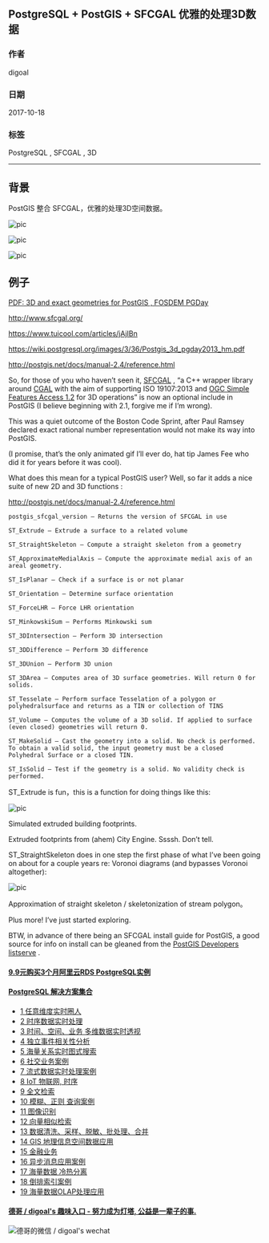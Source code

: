 ## PostgreSQL + PostGIS + SFCGAL 优雅的处理3D数据  
                             
### 作者            
digoal            
            
### 日期             
2017-10-18            
              
### 标签            
PostgreSQL , SFCGAL , 3D      
                        
----                        
                         
## 背景     
  
PostGIS 整合 SFCGAL，优雅的处理3D空间数据。  
  
![pic](20171026_02_pic_001.jpg)  
  
![pic](20171026_02_pic_002.jpg)  
  
![pic](20171026_02_pic_003.jpg)  
  
## 例子  
[PDF: 3D and exact geometries for PostGIS , FOSDEM PGDay](20171026_02_pdf_001.pdf)  
  
http://www.sfcgal.org/  
  
https://www.tuicool.com/articles/jAjIBn  
  
https://wiki.postgresql.org/images/3/36/Postgis_3d_pgday2013_hm.pdf  
  
http://postgis.net/docs/manual-2.4/reference.html  
  
So, for those of you who haven’t seen it, [SFCGAL](http://www.sfcgal.org/) , “a C++ wrapper library around [CGAL](http://www.cgal.org/) with the aim of supporting ISO 19107:2013 and [OGC Simple Features Access 1.2](http://www.opengeospatial.org/standards/sfa) for 3D operations” is now an optional include in PostGIS (I believe beginning with 2.1, forgive me if I’m wrong).    
  
This was a quiet outcome of the Boston Code Sprint, after Paul Ramsey declared exact rational number representation would not make its way into PostGIS.    
  
(I promise, that’s the only animated gif I’ll ever do, hat tip James Fee who did it for years before it was cool).     
  
What does this mean for a typical PostGIS user? Well, so far it adds a nice suite of new 2D and 3D functions :    
  
http://postgis.net/docs/manual-2.4/reference.html  
  
```  
postgis_sfcgal_version — Returns the version of SFCGAL in use  
  
ST_Extrude — Extrude a surface to a related volume  
  
ST_StraightSkeleton — Compute a straight skeleton from a geometry  
  
ST_ApproximateMedialAxis — Compute the approximate medial axis of an areal geometry.  
  
ST_IsPlanar — Check if a surface is or not planar  
  
ST_Orientation — Determine surface orientation  
  
ST_ForceLHR — Force LHR orientation  
  
ST_MinkowskiSum — Performs Minkowski sum  
  
ST_3DIntersection — Perform 3D intersection  
  
ST_3DDifference — Perform 3D difference  
  
ST_3DUnion — Perform 3D union  
  
ST_3DArea — Computes area of 3D surface geometries. Will return 0 for solids.  
  
ST_Tesselate — Perform surface Tesselation of a polygon or polyhedralsurface and returns as a TIN or collection of TINS  
  
ST_Volume — Computes the volume of a 3D solid. If applied to surface (even closed) geometries will return 0.  
  
ST_MakeSolid — Cast the geometry into a solid. No check is performed. To obtain a valid solid, the input geometry must be a closed Polyhedral Surface or a closed TIN.  
  
ST_IsSolid — Test if the geometry is a solid. No validity check is performed.  
```  
  
ST_Extrude is fun，this is a function for doing things like this:   
  
![pic](20171026_02_pic_004.jpg)  
  
Simulated extruded building footprints.  
  
Extruded footprints from (ahem) City Engine. Ssssh. Don’t tell.  
  
ST_StraightSkeleton does in one step the first phase of what I’ve been going on about for a couple years re: Voronoi diagrams (and bypasses Voronoi altogether):  
  
![pic](20171026_02_pic_005.jpg)  
  
Approximation of straight skeleton / skeletonization of stream polygon。  
  
Plus more! I’ve just started exploring.  
  
BTW, in advance of there being an SFCGAL install guide for PostGIS, a good source for info on install can be gleaned from the [PostGIS Developers listserve](http://osgeo-org.1560.x6.nabble.com/SFCGAL-trouble-installing-td5083390.html) .     
  
  
  
  
  
  
  
  
  
  
  
  
  
  
  
  
  
  
  
  
  
  
  
  
  
  
  
  
  
  
  
  
  
  
  
  
  
  
  
  
  
  
  
  
  
  
  
  
  
  
  
  
  
  
  
#### [9.9元购买3个月阿里云RDS PostgreSQL实例](https://www.aliyun.com/database/postgresqlactivity "57258f76c37864c6e6d23383d05714ea")
  
  
#### [PostgreSQL 解决方案集合](https://yq.aliyun.com/topic/118 "40cff096e9ed7122c512b35d8561d9c8")
- [1 任意维度实时圈人](https://yq.aliyun.com/topic/118 "40cff096e9ed7122c512b35d8561d9c8")
- [2 时序数据实时处理](https://yq.aliyun.com/topic/118 "40cff096e9ed7122c512b35d8561d9c8")
- [3 时间、空间、业务 多维数据实时透视](https://yq.aliyun.com/topic/118 "40cff096e9ed7122c512b35d8561d9c8")
- [4 独立事件相关性分析](https://yq.aliyun.com/topic/118 "40cff096e9ed7122c512b35d8561d9c8")
- [5 海量关系实时图式搜索](https://yq.aliyun.com/topic/118 "40cff096e9ed7122c512b35d8561d9c8")
- [6 社交业务案例](https://yq.aliyun.com/topic/118 "40cff096e9ed7122c512b35d8561d9c8")
- [7 流式数据实时处理案例](https://yq.aliyun.com/topic/118 "40cff096e9ed7122c512b35d8561d9c8")
- [8 IoT 物联网, 时序](https://yq.aliyun.com/topic/118 "40cff096e9ed7122c512b35d8561d9c8")
- [9 全文检索](https://yq.aliyun.com/topic/118 "40cff096e9ed7122c512b35d8561d9c8")
- [10 模糊、正则 查询案例](https://yq.aliyun.com/topic/118 "40cff096e9ed7122c512b35d8561d9c8")
- [11 图像识别](https://yq.aliyun.com/topic/118 "40cff096e9ed7122c512b35d8561d9c8")
- [12 向量相似检索](https://yq.aliyun.com/topic/118 "40cff096e9ed7122c512b35d8561d9c8")
- [13 数据清洗、采样、脱敏、批处理、合并](https://yq.aliyun.com/topic/118 "40cff096e9ed7122c512b35d8561d9c8")
- [14 GIS 地理信息空间数据应用](https://yq.aliyun.com/topic/118 "40cff096e9ed7122c512b35d8561d9c8")
- [15 金融业务](https://yq.aliyun.com/topic/118 "40cff096e9ed7122c512b35d8561d9c8")
- [16 异步消息应用案例](https://yq.aliyun.com/topic/118 "40cff096e9ed7122c512b35d8561d9c8")
- [17 海量数据 冷热分离](https://yq.aliyun.com/topic/118 "40cff096e9ed7122c512b35d8561d9c8")
- [18 倒排索引案例](https://yq.aliyun.com/topic/118 "40cff096e9ed7122c512b35d8561d9c8")
- [19 海量数据OLAP处理应用](https://yq.aliyun.com/topic/118 "40cff096e9ed7122c512b35d8561d9c8")
  
  
#### [德哥 / digoal's 趣味入口 - 努力成为灯塔, 公益是一辈子的事.](https://github.com/digoal/blog/blob/master/README.md "22709685feb7cab07d30f30387f0a9ae")
  
  
![德哥的微信 / digoal's wechat](../pic/digoal_weixin.jpg "f7ad92eeba24523fd47a6e1a0e691b59")
  
